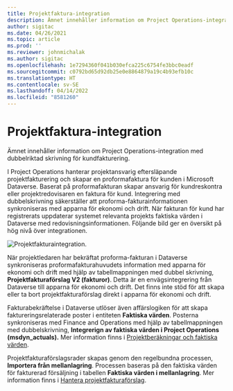 ```yaml
---
title: Projektfaktura-integration
description: Ämnet innehåller information om Project Operations-integration med dubbelriktad skrivning för kundfakturering.
author: sigitac
ms.date: 04/26/2021
ms.topic: article
ms.prod: ''
ms.reviewer: johnmichalak
ms.author: sigitac
ms.openlocfilehash: 1e7294360f041b030efca225c6754fe3bbc0eadf
ms.sourcegitcommit: c0792bd65d92db25e0e8864879a19c4b93efb10c
ms.translationtype: HT
ms.contentlocale: sv-SE
ms.lasthandoff: 04/14/2022
ms.locfileid: "8581260"
---
```

# <a name="project-invoice-integration"></a>Projektfaktura-integration

Ämnet innehåller information om Project Operations-integration med dubbelriktad skrivning för kundfakturering.

I Project Operations hanterar projektansvarig eftersläpande projektfakturering och skapar en proformafaktura för kunden i Microsoft Dataverse. Baserat på proformafakturan skapar ansvarig för kundreskontra eller projektredovisaren en faktura för kund. Integrering med dubbelskrivning säkerställer att proforma-fakturainformationen synkroniseras med apparna för ekonomi och drift. När fakturan för kund har registrerats uppdaterar systemet relevanta projekts faktiska värden i Dataverse med redovisningsinformationen. Följande bild ger en översikt på hög nivå över integrationen.

   ![Projektfakturaintegration.](./media/DW5Invoicing.png)

När projektledaren har bekräftat proforma-fakturan i Dataverse synkroniseras proformafakturahuvudets information med apparna för ekonomi och drift med hjälp av tabellmappningen med dubbel skrivning, **Projektfakturaförslag V2 (fakturor)**. Detta är en envägsintegrering från Dataverse till apparna för ekonomi och drift. Det finns inte stöd för att skapa eller ta bort projektfakturaförslag direkt i apparna för ekonomi och drift.

Fakturabekräftelse i Dataverse utlöser även affärslogiken för att skapa faktureringsrelaterade poster i entiteten **Faktiska värden**. Posterna synkroniseras med Finance and Operations med hjälp av tabellmappningen med dubbelskrivning, **Integrerign av faktiska värden i Project Operations (msdyn\_actuals).** Mer information finns i [Projektberäkningar och faktiska värden](resource-dual-write-estimates-actuals.md). 

Projektfakturaförslagsrader skapas genom den regelbundna processen, **Importera från mellanlagring**. Processen baseras på den faktiska värden för fakturerad försäljning i tabellen **Faktiska värden i mellanlagring**. Mer information finns i [Hantera projektfakturaförslag](../invoicing/format-update-project-invoice-proposals.md#create-project-invoice-proposals). 
